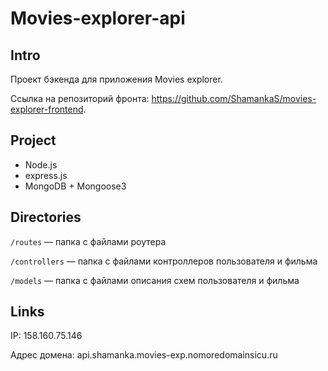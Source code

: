 # Movies-explorer-api

## Intro
Проект бэкенда для приложения Movies explorer.

Ссылка на репозиторий фронта: https://github.com/ShamankaS/movies-explorer-frontend.

## Project
* Node.js
* express.js
* MongoDB + Mongoose3

## Directories

`/routes` — папка с файлами роутера

`/controllers` — папка с файлами контроллеров пользователя и фильма

`/models` — папка с файлами описания схем пользователя и фильма

## Links

IP: 158.160.75.146

Адрес домена: api.shamanka.movies-exp.nomoredomainsicu.ru
